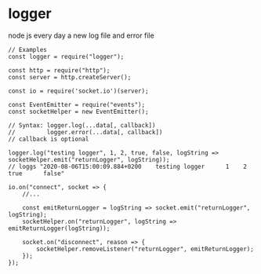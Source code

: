# logger
node js every day a new log file and error file

<pre>
<code>// Examples
const logger = require("logger");

const http = require("http");
const server = http.createServer();

const io = require('socket.io')(server);

const EventEmitter = require("events");
const socketHelper = new EventEmitter();

// Syntax: logger.log(...data[, callback]) 
//         logger.error(...data[, callback])
// callback is optional

logger.log("testing logger", 1, 2, true, false, logString => socketHelper.emit("returnLogger", logString));
// loggs "2020-08-06T15:00:09.884+0200    testing logger      1    2     true      false"    

io.on("connect", socket => {
    //...
    
    const emitReturnLogger = logString => socket.emit("returnLogger", logString);
    socketHelper.on("returnLogger", logString => emitReturnLogger(logString));
    
    socket.on("disconnect", reason => {
        socketHelper.removeListener("returnLogger", emitReturnLogger);
    });
});</code>
</pre>
